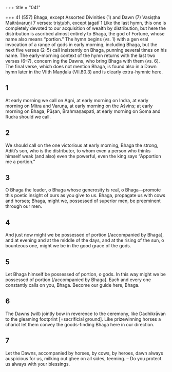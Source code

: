 +++
title = "041"

+++
41 (557) Bhaga, except Assorted Divinities (1) and Dawn (7)
Vasiṣṭha Maitrāvaruṇi
7 verses: triṣṭubh, except jagatī 1
Like the last hymn, this one is completely devoted to our acquisition of wealth by  distribution, but here the distribution is ascribed almost entirely to Bhaga, the god  of Fortune, whose name also means “portion.” The hymn begins (vs. 1) with a gen eral invocation of a range of gods in early morning, including Bhaga, but the next  five verses (2–5) call insistently on Bhaga, punning several times on his name. The  early-morning context of the hymn returns with the last two verses (6–7), concern ing the Dawns, who bring Bhaga with them (vs. 6). The final verse, which does not  mention Bhaga, is found also in a Dawn hymn later in the VIIth Maṇḍala (VII.80.3)  and is clearly extra-hymnic here.
## 1
At early morning we call on Agni, at early morning on Indra, at early  morning on Mitra and Varuṇa, at early morning on the Aśvins;
at early morning on Bhaga, Pūṣan, Brahmaṇaspati, at early morning on  Soma and Rudra should we call.
## 2
We should call on the one victorious at early morning, Bhaga the strong,  Aditi’s son, who is the distributor,
to whom even a person who thinks himself weak (and also) even the  powerful, even the king says “Apportion me a portion.”
## 3
O Bhaga the leader, o Bhaga whose generosity is real, o Bhaga—promote  this poetic insight of ours as you give to us.
Bhaga, propagate us with cows and horses; Bhaga, might we, possessed  of superior men, be preeminent through our men.
## 4
And just now might we be possessed of portion [/accompanied by  Bhaga], and at evening and at the middle of the days,
and at the rising of the sun, o bounteous one, might we be in the good  grace of the gods.
## 5
Let Bhaga himself be possessed of portion, o gods. In this way might we  be possessed of portion [/accompanied by Bhaga].
Each and every one constantly calls on you, Bhaga. Become our guide  here, Bhaga.
## 6
The Dawns (will) jointly bow in reverence to the ceremony, like
Dadhikrāvan to the gleaming footprint [=sacrificial ground].
Like prizewinning horses a chariot let them convey the goods-finding  Bhaga here in our direction.
## 7
Let the Dawns, accompanied by horses, by cows, by heroes, dawn always  auspicious for us,
milking out ghee on all sides, teeming. – Do you protect us always with  your blessings.
